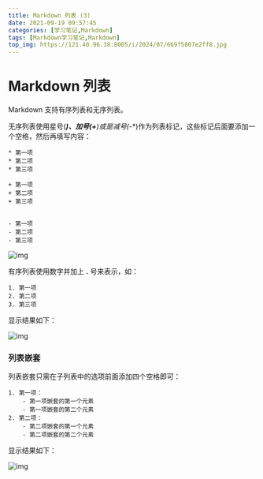 ```yaml
---
title: Markdown 列表 (3)
date: 2021-09-19 09:57:45
categories: [学习笔记,Markdown]
tags: [Markdown学习笔记,Markdown]
top_img: https://121.40.96.38:8005/i/2024/07/669f5807e2ff8.jpg
---
```


# Markdown 列表

Markdown 支持有序列表和无序列表。

无序列表使用星号(*****)、加号(**+**)或是减号(**-**)作为列表标记，这些标记后面要添加一个空格，然后再填写内容：

```
* 第一项
* 第二项
* 第三项

+ 第一项
+ 第二项
+ 第三项


- 第一项
- 第二项
- 第三项
```

![img](https://hennessey02.coding.net/p/Pic/d/Pic01/git/raw/master/img//89446A8E-6D83-4666-AACC-980145D5F070.jpg)

有序列表使用数字并加上 **.** 号来表示，如：

```
1. 第一项
2. 第二项
3. 第三项
```

显示结果如下：

![img](https://hennessey02.coding.net/p/Pic/d/Pic01/git/raw/master/img//560384BB-2B00-41D5-ACF2-18972F7F2775.jpg)

### 列表嵌套

列表嵌套只需在子列表中的选项前面添加四个空格即可：

```
1. 第一项：
    - 第一项嵌套的第一个元素
    - 第一项嵌套的第二个元素
2. 第二项：
    - 第二项嵌套的第一个元素
    - 第二项嵌套的第二个元素
```

显示结果如下：

![img](https://hennessey02.coding.net/p/Pic/d/Pic01/git/raw/master/img//8ED795DA-F124-4E70-BA71-57CD9CF958A4.jpg)
